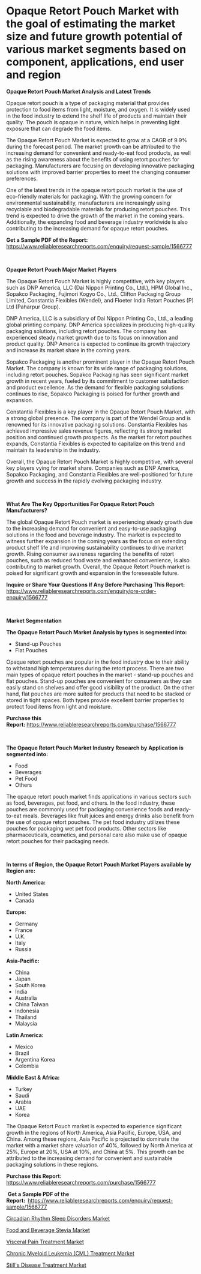 <p><h1>Opaque Retort Pouch Market with the goal of estimating the market size and future growth potential of various market segments based on component, applications, end user and region</h1></p><p><strong>Opaque Retort Pouch Market Analysis and Latest Trends</strong></p>
<p><p>Opaque retort pouch is a type of packaging material that provides protection to food items from light, moisture, and oxygen. It is widely used in the food industry to extend the shelf life of products and maintain their quality. The pouch is opaque in nature, which helps in preventing light exposure that can degrade the food items.</p><p>The Opaque Retort Pouch Market is expected to grow at a CAGR of 9.9% during the forecast period. The market growth can be attributed to the increasing demand for convenient and ready-to-eat food products, as well as the rising awareness about the benefits of using retort pouches for packaging. Manufacturers are focusing on developing innovative packaging solutions with improved barrier properties to meet the changing consumer preferences.</p><p>One of the latest trends in the opaque retort pouch market is the use of eco-friendly materials for packaging. With the growing concern for environmental sustainability, manufacturers are increasingly using recyclable and biodegradable materials for producing retort pouches. This trend is expected to drive the growth of the market in the coming years. Additionally, the expanding food and beverage industry worldwide is also contributing to the increasing demand for opaque retort pouches.</p></p>
<p><strong>Get a Sample PDF of the Report:&nbsp;</strong> <a href="https://www.reliableresearchreports.com/enquiry/request-sample/1566777">https://www.reliableresearchreports.com/enquiry/request-sample/1566777</a></p>
<p>&nbsp;</p>
<p><strong>Opaque Retort Pouch Major Market Players</strong></p>
<p><p>The Opaque Retort Pouch Market is highly competitive, with key players such as DNP America, LLC (Dai Nippon Printing Co., Ltd.), HPM Global Inc., Sopakco Packaging, Fujimori Kogyo Co., Ltd., Clifton Packaging Group Limited, Constantia Flexibles (Wendel), and Floeter India Retort Pouches (P) Ltd (Paharpur Group). </p><p>DNP America, LLC is a subsidiary of Dai Nippon Printing Co., Ltd., a leading global printing company. DNP America specializes in producing high-quality packaging solutions, including retort pouches. The company has experienced steady market growth due to its focus on innovation and product quality. DNP America is expected to continue its growth trajectory and increase its market share in the coming years.</p><p>Sopakco Packaging is another prominent player in the Opaque Retort Pouch Market. The company is known for its wide range of packaging solutions, including retort pouches. Sopakco Packaging has seen significant market growth in recent years, fueled by its commitment to customer satisfaction and product excellence. As the demand for flexible packaging solutions continues to rise, Sopakco Packaging is poised for further growth and expansion.</p><p>Constantia Flexibles is a key player in the Opaque Retort Pouch Market, with a strong global presence. The company is part of the Wendel Group and is renowned for its innovative packaging solutions. Constantia Flexibles has achieved impressive sales revenue figures, reflecting its strong market position and continued growth prospects. As the market for retort pouches expands, Constantia Flexibles is expected to capitalize on this trend and maintain its leadership in the industry.</p><p>Overall, the Opaque Retort Pouch Market is highly competitive, with several key players vying for market share. Companies such as DNP America, Sopakco Packaging, and Constantia Flexibles are well-positioned for future growth and success in the rapidly evolving packaging industry.</p></p>
<p>&nbsp;</p>
<p><strong>What Are The Key Opportunities For Opaque Retort Pouch Manufacturers?</strong></p>
<p><p>The global Opaque Retort Pouch market is experiencing steady growth due to the increasing demand for convenient and easy-to-use packaging solutions in the food and beverage industry. The market is expected to witness further expansion in the coming years as the focus on extending product shelf life and improving sustainability continues to drive market growth. Rising consumer awareness regarding the benefits of retort pouches, such as reduced food waste and enhanced convenience, is also contributing to market growth. Overall, the Opaque Retort Pouch market is poised for significant growth and expansion in the foreseeable future.</p></p>
<p><strong>Inquire or Share Your Questions If Any Before Purchasing This Report:</strong> <a href="https://www.reliableresearchreports.com/enquiry/pre-order-enquiry/1566777">https://www.reliableresearchreports.com/enquiry/pre-order-enquiry/1566777</a></p>
<p>&nbsp;</p>
<p><strong>Market Segmentation</strong></p>
<p><strong>The Opaque Retort Pouch Market Analysis by types is segmented into:</strong></p>
<p><ul><li>Stand-up Pouches</li><li>Flat Pouches</li></ul></p>
<p><p>Opaque retort pouches are popular in the food industry due to their ability to withstand high temperatures during the retort process. There are two main types of opaque retort pouches in the market - stand-up pouches and flat pouches. Stand-up pouches are convenient for consumers as they can easily stand on shelves and offer good visibility of the product. On the other hand, flat pouches are more suited for products that need to be stacked or stored in tight spaces. Both types provide excellent barrier properties to protect food items from light and moisture.</p></p>
<p><strong>Purchase this Report:&nbsp;</strong><a href="https://www.reliableresearchreports.com/purchase/1566777">https://www.reliableresearchreports.com/purchase/1566777</a></p>
<p>&nbsp;</p>
<p><strong>The Opaque Retort Pouch Market Industry Research by Application is segmented into:</strong></p>
<p><ul><li>Food</li><li>Beverages</li><li>Pet Food</li><li>Others</li></ul></p>
<p><p>The opaque retort pouch market finds applications in various sectors such as food, beverages, pet food, and others. In the food industry, these pouches are commonly used for packaging convenience foods and ready-to-eat meals. Beverages like fruit juices and energy drinks also benefit from the use of opaque retort pouches. The pet food industry utilizes these pouches for packaging wet pet food products. Other sectors like pharmaceuticals, cosmetics, and personal care also make use of opaque retort pouches for their packaging needs.</p></p>
<p>&nbsp;</p>
<p><strong>In terms of Region, the Opaque Retort Pouch Market Players available by Region are:</strong></p>
<p>
    <p> <strong> North America: </strong>
        <ul>
            <li>United States</li>
            <li>Canada</li>
        </ul>
        </p> 
    <p> <strong> Europe: </strong>
        <ul>
            <li>Germany</li>
            <li>France</li>
            <li>U.K.</li>
            <li>Italy</li>
            <li>Russia</li>
        </ul>
        </p> 
    <p> <strong> Asia-Pacific: </strong>
        <ul>
            <li>China</li>
            <li>Japan</li>
            <li>South Korea</li>
            <li>India</li>
            <li>Australia</li>
            <li>China Taiwan</li>
            <li>Indonesia</li>
            <li>Thailand</li>
            <li>Malaysia</li>
        </ul>
        </p> 
    <p> <strong> Latin America: </strong>
        <ul>
            <li>Mexico</li>
            <li>Brazil</li>
            <li>Argentina Korea</li>
            <li>Colombia</li>
        </ul>
        </p> 
    <p> <strong> Middle East & Africa: </strong>
        <ul>
            <li>Turkey</li>
            <li>Saudi</li>
            <li>Arabia</li>
            <li>UAE</li>
            <li>Korea</li>
        </ul>
    </p>
    </p>
<p><p>The Opaque Retort Pouch market is expected to experience significant growth in the regions of North America, Asia Pacific, Europe, USA, and China. Among these regions, Asia Pacific is projected to dominate the market with a market share valuation of 40%, followed by North America at 25%, Europe at 20%, USA at 10%, and China at 5%. This growth can be attributed to the increasing demand for convenient and sustainable packaging solutions in these regions.</p></p>
<p><strong>Purchase this Report: </strong><a href="https://www.reliableresearchreports.com/purchase/1566777">https://www.reliableresearchreports.com/purchase/1566777</a></p>
<p>&nbsp;<strong>Get a Sample PDF of the Report:&nbsp;&nbsp;</strong><a href="https://www.reliableresearchreports.com/enquiry/request-sample/1566777">https://www.reliableresearchreports.com/enquiry/request-sample/1566777</a></p>
<p><strong></strong></p>
<p><p><a href="https://medium.com/@evertkohler82/circadian-rhythm-sleep-disorders-market-furnishes-information-on-market-share-market-trends-and-03cacac18dbc">Circadian Rhythm Sleep Disorders Market</a></p><p><a href="https://github.com/JameTravis/Market-Research-Report-List-3/blob/main/food-and-beverage-stevia-market.md">Food and Beverage Stevia Market</a></p><p><a href="https://medium.com/@karleeprice2004/visceral-pain-treatment-market-outlook-industry-overview-and-forecast-2024-to-2031-220a629e4852">Visceral Pain Treatment Market</a></p><p><a href="https://github.com/vimar16th/Market-Research-Report-List-3/blob/main/chronic-myeloid-leukemia-cml-treatment-market.md">Chronic Myeloid Leukemia (CML) Treatment Market</a></p><p><a href="https://medium.com/@karleeprice2004/stills-disease-treatment-market-analysis-its-cagr-market-segmentation-and-global-industry-f63d23fbafc6">Still's Disease Treatment Market</a></p></p>